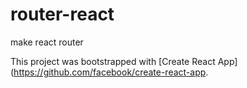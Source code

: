 # router-react

make react router

This project was bootstrapped with [Create React App](https://github.com/facebook/create-react-app.
